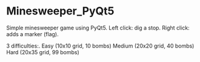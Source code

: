 # Minesweeper_PyQt5
Simple minesweeper game using PyQt5.
Left click: dig a stop.
Right click: adds a marker (flag).

3 difficulties:.
Easy (10x10 grid, 10 bombs)
Medium (20x20 grid, 40 bombs)
Hard (20x35 grid, 99 bombs)
